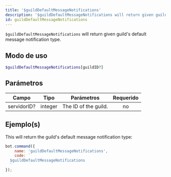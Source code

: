 ```yaml
---
title: '$guildDefaultMessageNotifications'
description: '$guildDefaultMessageNotifications will return given guild''s default message notification type.'
id: guildDefaultMessageNotifications
---
```


`$guildDefaultMessageNotifications` will return given guild's default message notification type.

## Modo de uso

```php
$guildDefaultMessageNotifications[guildID?]
```

## Parámetros

| Campo       | Tipo    | Parámetros           | Requerido |
| ----------- | ------- | -------------------- |:---------:|
| servidorID? | integer | The ID of the guild. |    no     |

## Ejemplo(s)

This will return the guild's default message notification type:

```javascript
bot.command({
    name: 'guildDefaultMessageNotifications',
    code: `
  $guildDefaultMessageNotifications
  `
});
```
